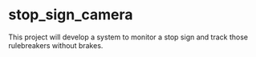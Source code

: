 # stop_sign_camera
This project will develop a system to monitor a stop sign and track those rulebreakers without brakes.
